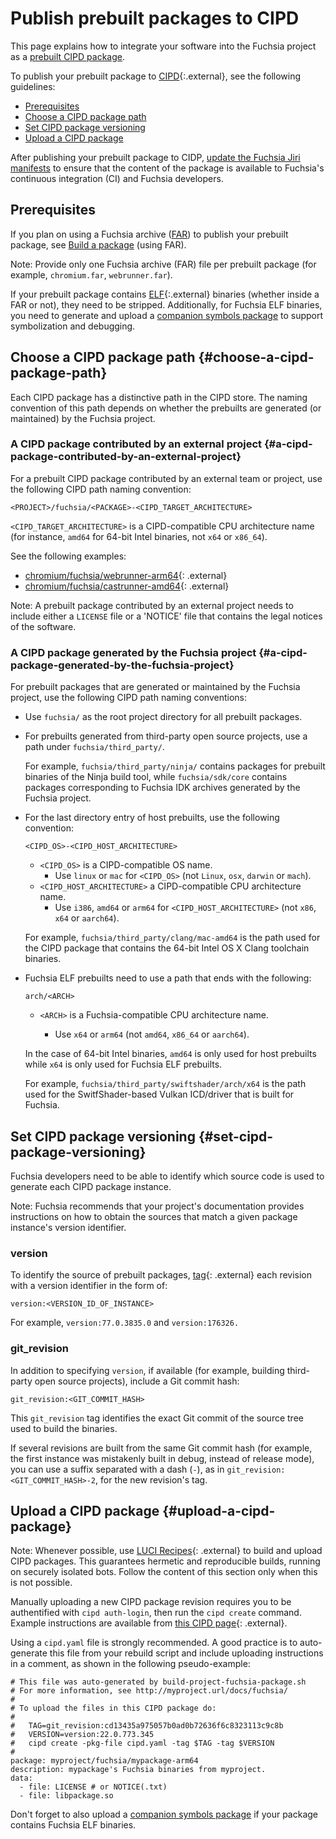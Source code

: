 # Publish prebuilt packages to CIPD

This page explains how to integrate your software into the Fuchsia project as a
[prebuilt CIPD package](/docs/concepts/prebuilt_packages/prebuilt_cipd_packages_in_fuchsia.md).

To publish your prebuilt package to
[CIPD](https://github.com/luci/luci-go/tree/HEAD/cipd){:.external},
see the following guidelines:

*   [Prerequisites](#prerequisites)
*   [Choose a CIPD package path](#choose-a-cipd-package-path)
*   [Set CIPD package versioning](#set-cipd-package-versioning)
*   [Upload a CIPD package](#upload-a-cipd-package)

After publishing your prebuilt package to CIDP,
[update the Fuchsia Jiri manifests](/docs/development/prebuilt_packages/make_your_cipd_package_visible_to_fuchsia_developers.md)
to ensure that the content of the package is available to Fuchsia's
continuous integration (CI) and Fuchsia developers.

## Prerequisites

If you plan on using a Fuchsia archive
([FAR](/docs/concepts/source_code/archive_format.md)) to publish your prebuilt
package, see
[Build a package](/docs/development/idk/documentation/packages.md#build-package)
(using FAR).

Note: Provide only one Fuchsia archive (FAR) file per prebuilt package (for example,
`chromium.far`, `webrunner.far`).

If your prebuilt package contains
[ELF](https://en.wikipedia.org/wiki/Executable_and_Linkable_Format){:.external}
binaries (whether inside a FAR or not), they need to be stripped. Additionally,
for Fuchsia ELF binaries, you need to generate and upload a
[companion symbols package](/docs/development/prebuilt_packages/publish_a_cipd_symbols_package_for_elf_binaries.md)
to support symbolization and debugging.

## Choose a CIPD package path {#choose-a-cipd-package-path}

Each CIPD package has a distinctive path in the CIPD store. The naming
convention of this path depends on whether the prebuilts are generated (or
maintained) by the Fuchsia project.

### A CIPD package contributed by an external project {#a-cipd-package-contributed-by-an-external-project}

For a prebuilt CIPD package contributed by an external team or project,
use the following CIPD path naming convention:

```none
<PROJECT>/fuchsia/<PACKAGE>-<CIPD_TARGET_ARCHITECTURE>
```

`<CIPD_TARGET_ARCHITECTURE>` is a CIPD-compatible CPU architecture
name (for instance, `amd64` for 64-bit Intel binaries, not `x64` or
`x86_64`).

See the following examples:

*   [chromium/fuchsia/webrunner-arm64](https://chrome-infra-packages.appspot.com/p/chromium/fuchsia/webrunner-arm64/+/){: .external}
*   [chromium/fuchsia/castrunner-amd64](https://chrome-infra-packages.appspot.com/p/chromium/fuchsia/castrunner-amd64/+/){: .external}

Note: A prebuilt package contributed by an external project needs to include
either a `LICENSE` file or a 'NOTICE' file that contains the legal notices
of the software.

### A CIPD package generated by the Fuchsia project {#a-cipd-package-generated-by-the-fuchsia-project}

For prebuilt packages that are generated or maintained by the Fuchsia project,
use the following CIPD path naming conventions:

*   Use `fuchsia/` as the root project directory for all prebuilt packages.

*   For prebuilts generated from third-party open source projects, use a path
    under `fuchsia/third_party/`.

    For example, `fuchsia/third_party/ninja/` contains packages for prebuilt
    binaries of the Ninja build tool, while `fuchsia/sdk/core` contains packages
    corresponding to Fuchsia IDK archives generated by the Fuchsia project.

*   For the last directory entry of host prebuilts, use the following
    convention:

    ```none
    <CIPD_OS>-<CIPD_HOST_ARCHITECTURE>
    ```

    *   `<CIPD_OS>` is a CIPD-compatible OS name.
        *   Use `linux` or `mac` for `<CIPD_OS>` (not `Linux`, `osx`, `darwin`
            or `mach`).
    *   `<CIPD_HOST_ARCHITECTURE>` a CIPD-compatible CPU architecture name.
        *   Use `i386`, `amd64` or `arm64` for `<CIPD_HOST_ARCHITECTURE>` (not
            `x86`, `x64` or `aarch64`).

    For example, `fuchsia/third_party/clang/mac-amd64` is the path used for the
    CIPD package that contains the 64-bit Intel OS X Clang toolchain binaries.

*   Fuchsia ELF prebuilts need to use a path that ends with the following:

    ```none
    arch/<ARCH>
    ```

    *  `<ARCH>` is a Fuchsia-compatible CPU architecture name.

       *  Use `x64` or `arm64` (not `amd64`, `x86_64` or `aarch64`).

    In the case of 64-bit Intel binaries, `amd64` is only used for
    host prebuilts while `x64` is only used for Fuchsia ELF prebuilts.

    For example, `fuchsia/third_party/swiftshader/arch/x64` is the path used for
    the SwitfShader-based Vulkan ICD/driver that is built for Fuchsia.

## Set CIPD package versioning {#set-cipd-package-versioning}

Fuchsia developers need to be able to identify which source code is used to
generate each CIPD package instance.

Note: Fuchsia recommends that your project's documentation provides instructions
on how to obtain the sources that match a given package instance's version
identifier.

### version

To identify the source of prebuilt packages,
[tag](https://github.com/luci/luci-go/tree/HEAD/cipd#tags){: .external} each
revision with a version identifier in the form of:

```none
version:<VERSION_ID_OF_INSTANCE>
```

For example, `version:77.0.3835.0` and `version:176326.`

### git_revision

In addition to specifying `version`, if available (for example, building
third-party open source projects), include a Git commit hash:

```none
git_revision:<GIT_COMMIT_HASH>
```

This `git_revision` tag identifies the exact Git commit of the source tree used
to build the binaries.

If several revisions are built from the same Git commit hash (for example,
the first instance was mistakenly built in debug, instead of release mode),
you can use a suffix separated with a dash (`-`), as in
`git_revision:<GIT_COMMIT_HASH>-2`, for the new revision's tag.

## Upload a CIPD package {#upload-a-cipd-package}

Note: Whenever possible, use
[LUCI Recipes](https://github.com/luci/recipes-py){: .external} to build and
upload CIPD packages. This guarantees hermetic and reproducible builds, running
on securely isolated bots. Follow the content of this section only when this is
not possible.

Manually uploading a new CIPD package revision requires you to be authentified
with `cipd auth-login`, then run the `cipd create` command. Example instructions
are available from
[this CIPD page](https://g3doc.corp.google.com/company/teams/chrome/ops/luci/cipd.md?cl=head#creating-a-new-package){: .external}.

Using a `cipd.yaml` file is strongly recommended. A good practice is to
auto-generate this file from your rebuild script and include uploading
instructions in a comment, as shown in the following pseudo-example:

```none
# This file was auto-generated by build-project-fuchsia-package.sh
# For more information, see http://myproject.url/docs/fuchsia/
#
# To upload the files in this CIPD package do:
#
#   TAG=git_revision:cd13435a975057b0ad0b72636f6c8323113c9c8b
#   VERSION=version:22.0.773.345
#   cipd create -pkg-file cipd.yaml -tag $TAG -tag $VERSION
#
package: myproject/fuchsia/mypackage-arm64
description: mypackage's Fuchsia binaries from myproject.
data:
  - file: LICENSE # or NOTICE(.txt)
  - file: libpackage.so
```

Don't forget to also upload a
[companion symbols package](/docs/development/prebuilt_packages/publish_a_cipd_symbols_package_for_elf_binaries.md)
if your package contains Fuchsia ELF binaries.

